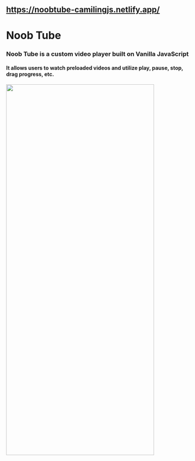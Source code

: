 ## https://noobtube-camilingjs.netlify.app/
# Noob Tube
### Noob Tube is a custom video player built on Vanilla JavaScript
#### It allows users to watch preloaded videos and utilize play, pause, stop, drag progress, etc. 
<img src="https://media.giphy.com/media/gL9ToShLqcFEEf1h99/giphy-downsized-large.gif" width="400" height="1000" />
